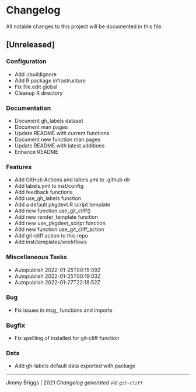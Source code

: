 # Changelog
All notable changes to this project will be documented in this file.

## [Unreleased]

### Configuration

- Add .rbuildignore
- Add R package infrastructure
- Fix file.edit global
- Cleanup R directory

### Documentation

- Document gh_labels dataset
- Document man pages
- Update README with current functions
- Document new function man pages
- Update README with latest additions
- Enhance README

### Features

- Add GitHub Actions and labels.yml to .github dir
- Add labels.yml to inst/config
- Add feedback functions
- Add use_gh_labels function
- Add a default pkgdevt.R script template
- Add new function use_git_cliff()
- Add new render_template function
- Add new use_pkgdevt_script function
- Add new function use_git_cliff_action
- Add git-cliff action to this repo
- Add inst/templates/workflows

### Miscellaneous Tasks

- Autopublish 2022-01-25T00:15:09Z
- Autopublish 2022-01-25T00:19:03Z
- Autopublish 2022-01-27T22:18:52Z

### Bug

- Fix issues in msg_ functions and imports

### Bugfix

- Fix spellling of installed for git-cliff function

### Data

- Add gh-labels default data exported with package

***
Jimmy Briggs | 2021
*Changelog generated via `git-cliff`*
